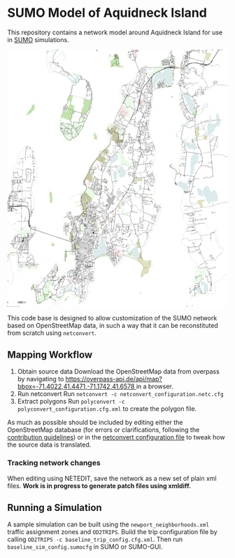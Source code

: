 # SUMO Model of Aquidneck Island
This repository contains a network model around Aquidneck Island for use in [SUMO](https://sumo.dlr.de/wiki/Simulation_of_Urban_MObility_-_Wiki) simulations.

![network overview](images/netedit_overview_map.png)

This code base is designed to allow customization of the SUMO network based on OpenStreetMap data, in such a way that it can be reconstituted from scratch using `netconvert`.

## Mapping Workflow

1. Obtain source data
Download the OpenStreetMap data from overpass by navigating to [https://overpass-api.de/api/map?bbox=-71.4022,41.4471,-71.1742,41.6578
](https://overpass-api.de/api/map?bbox=-71.4022,41.4471,-71.1742,41.6578
) in a browser.
2. Run netconvert
Run `netconvert -c netconvert_configuration.netc.cfg`
3. Extract polygons
  Run `polyconvert -c polyconvert_configuration.cfg.xml` to create the polygon file.

As much as possible should be included by editing either the OpenStreetMap database (for errors or clarifications, following the [contribution guidelines](https://wiki.openstreetmap.org/wiki/Good_practice)) or in the [netconvert configuration file](netconvert_configuration.netc.cfg) to tweak how the source data is translated.

### Tracking network changes

When editing using NETEDIT, save the network as a new set of plain xml files.  **Work is in progress to generate patch files using xmldiff.**


## Running a Simulation
A sample simulation can be built using the `newport_neighborhoods.xml` traffic assignment zones and `OD2TRIPS`. Build the trip configuration file by calling `OD2TRIPS -c baseline_trip_config.cfg.xml`.  Then run `baseline_sim_config.sumocfg` in SUMO or SUMO-GUI.
